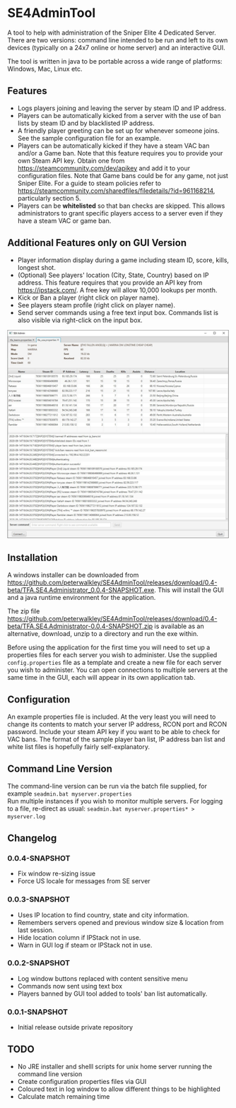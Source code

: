 # SE4AdminTool
A tool to help with administration of the Sniper Elite 4 Dedicated Server. There are two versions:
command line intended to be run and left to its own devices (typically on a 24x7
online or home server) and an interactive GUI.

The tool is written in java to be portable across a wide range of platforms: Windows, Mac, Linux etc. 

## Features
- Logs players joining and leaving the server by steam ID and IP address.
- Players can be automatically kicked from a server with the use of ban lists by steam ID and by blacklisted IP address.
- A friendly player greeting can be set up for whenever someone joins. See the sample configuration file for
an example.
- Players can be automatically kicked if they have a steam VAC ban and/or a Game ban.  Note that this feature requires
you to provide your own Steam API key. Obtain one from <https://steamcommunity.com/dev/apikey> and
add it to your configuration files.  Note that Game bans could be for any game, not just Sniper Elite.
For a guide to steam policies refer to <https://steamcommunity.com/sharedfiles/filedetails/?id=961168214>,
particularly section 5.
- Players can be **whitelisted** so that ban checks are skipped. This allows administrators to grant
specific players access to a server even if they have a steam VAC or game ban.

## Additional Features only on GUI Version
- Player information display during a game including steam ID, score, kills, longest shot.
- (Optional) See players' location (City, State, Country) based on IP address. This feature requires that you provide an API key
from <https://ipstack.com/>. A free key will allow 10,000 lookups per month.
- Kick or Ban a player (right click on player name).
- See players steam profile (right click on player name).
- Send server commands using a free text input box. Commands list is also visible via right-click on the input box.

![Example Screenshot](images/screenshot.png)
## Installation
A windows installer can be downloaded from <https://github.com/peterwalkley/SE4AdminTool/releases/download/0.4-beta/TFA.SE4.Administrator_0.0.4-SNAPSHOT.exe>. 
This will install the GUI and a java runtime environment for the application.

The zip file <https://github.com/peterwalkley/SE4AdminTool/releases/download/0.4-beta/TFA.SE4.Administrator-0.0.4-SNAPSHOT.zip> is available as an alternative,
download, unzip to a directory and run the exe within.

Before using the application for the first time
you will need to set up a properties files for each server you wish to administer.  Use the supplied `config.properties` 
file as a template and create a new file for each server you wish to administer.  You can open connections to multiple
servers at the same time in the GUI, each will appear in its own application tab.

## Configuration

An example properties file is included. At the very least you will need to change its contents to
match your server IP address, RCON port and RCON password. Include your steam API key if you
want to be able to check for VAC bans. The format of the sample player ban list,
IP address ban list and white list files is hopefully fairly self-explanatory.

## Command Line Version
The command-line version can be run via the batch file supplied, for example `seadmin.bat myserver.properties`  
Run multiple instances if you wish to monitor multiple servers. For logging to a file, re-direct as
usual: `seadmin.bat myserver.properties* > myserver.log`

 
 ## Changelog
 ### 0.0.4-SNAPSHOT
- Fix window re-sizing issue
- Force US locale for messages from SE server

 ### 0.0.3-SNAPSHOT
- Uses IP location to find country, state and city information.
- Remembers servers opened and previous window size & location from last session.
- Hide location column if IPStack not in use.
- Warn in GUI log if steam or IPStack not in use.

 ### 0.0.2-SNAPSHOT 
- Log window buttons replaced with content sensitive menu
- Commands now sent using text box
- Players banned by GUI tool added to tools' ban list automatically.
 ### 0.0.1-SNAPSHOT 
- Initial release outside private repository



## TODO
- No JRE installer and shelll scripts for unix home server running the command line version
- Create configuration properties files via GUI
- Coloured text in log window to allow different things to be highlighted
- Calculate match remaining time
 